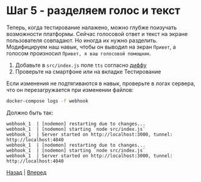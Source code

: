 # Шаг 5 - разделяем голос и текст

Теперь, когда тестирование налажено, можно глубже поизучать возможности платформы.
Сейчас голосовой ответ и текст на экране пользователя совпадают. Но иногда их нужно разделить.
Модифицируем наш навык, чтобы он выводил на экран `Привет`, а голосом произносил `Привет, я ваш голосовой помощник`.

1. Добавьте в `src/index.js` поле `tts` согласно [диффу][diff]
2. Проверьте на смартфоне или на вкладке Тестирование

Если изменения не подтягиваются в навык, проверьте в логах сервера, что он перезагружается при изменении файлов:
```bash
docker-compose logs -f webhook
```
Должно быть так:
```
webhook_1  | [nodemon] restarting due to changes...
webhook_1  | [nodemon] starting `node src/index.js`
webhook_1  | Server started on http://localhost:3000, tunnel: http://localhost:4040
webhook_1  | [nodemon] restarting due to changes...
webhook_1  | [nodemon] starting `node src/index.js`
webhook_1  | Server started on http://localhost:3000, tunnel: http://localhost:4040
```

[Назад][prev] | [Вперед][next]

[prev]: https://github.com/vitalets/alice-workshop/tree/step4.2
[diff]: https://github.com/vitalets/alice-workshop/compare/step4.2...step5
[next]: https://github.com/vitalets/alice-workshop/tree/step6
